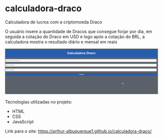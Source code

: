 # calculadora-draco
Calculadora de lucros com a criptomoeda Draco

O usuário insere a quantidade de Dracos que consegue forjar por dia, em seguida a cotação do Draco em USD e logo após a cotação do BRL, a calculadora mostra o resultado diário e mensal em reais

<img src="./calcdraco.gif">

Tecnologias utilizadas no projeto:
<ul>
  <li>HTML</li>
  <li>CSS</li>
  <li>JavaScript</li>
</ul>

Link para o site: https://arthur-albuquerque1.github.io/calculadora-draco/
